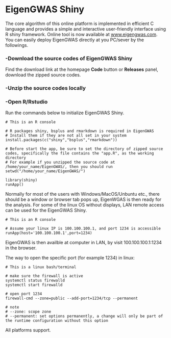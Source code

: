# EigenGWAS Shiny
The core algorithm of this online platform is implemented in efficient C language and provides a simple and interactive user-friendly interface using R shiny framework.
Online tool is now available at www.eigengwas.com.
You can easily deploy EigenGWAS directly at you PC/sever by the followings.
###   -Download the source codes of EigenGWAS Shiny
Find the download link at the homepage **Code** button or **Releases** panel, download the zipped source codes.
###   -Unzip the source codes locally
###   -Open R/Rstudio
Run the commands below to initialize EigenGWAS Shiny.
~~~
# This is an R console

# R packages shiny, bsplus and rmarkdown is required in EigenGWAS
# Install them if they are not all set in your system
install.packages(c("shiny","bsplus","rmarkdown"))

# Before start the app, be sure to set the directory of zipped source codes, specifically the file contains the "app.R", as the working directory
# For example if you unzipped the source code at /home/your_name/EigenGWAS/, then you should run
setwd("/home/your_name/EigenGWAS/")

library(shiny)
runApp()
~~~
Normally for most of the users with Windows/MacOS/Unbuntu etc., there should be a window or browser tab pops up, EigenWGAS is then ready for the analysis.
For some of the linux OS without displays, LAN remote access can be used for the EigenGWAS Shiny.
~~~
# This is an R console

# Assume your linux IP is 100.100.100.1, and port 1234 is accessible
runApp(host='100.100.100.1',port=1234)
~~~
EigenGWAS is then availble at computer in LAN, by visit 100.100.100.1:1234 in the browser.

The way to open the specific port (for example 1234) in linux:
~~~
# This is a linux bash/terminal

# make sure the firewall is active
systemctl status firewalld
systemctl start firewalld

# open port 1234
firewall-cmd --zone=public --add-port=1234/tcp --permanent

# note
# --zone: scope zone
# --permanent: set options permanently, a change will only be part of the runtime configuration without this option
~~~

All platforms support.